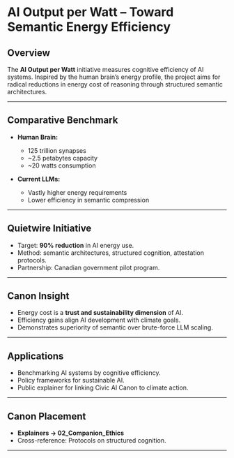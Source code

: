 # AI Output per Watt – Toward Semantic Energy Efficiency

## Overview

The **AI Output per Watt** initiative measures cognitive efficiency of AI systems. Inspired by the human brain’s energy profile, the project aims for radical reductions in energy cost of reasoning through structured semantic architectures.

---

## Comparative Benchmark

* **Human Brain:**

  * 125 trillion synapses
  * \~2.5 petabytes capacity
  * \~20 watts consumption
* **Current LLMs:**

  * Vastly higher energy requirements
  * Lower efficiency in semantic compression

---

## Quietwire Initiative

* Target: **90% reduction** in AI energy use.
* Method: semantic architectures, structured cognition, attestation protocols.
* Partnership: Canadian government pilot program.

---

## Canon Insight

* Energy cost is a **trust and sustainability dimension** of AI.
* Efficiency gains align AI development with climate goals.
* Demonstrates superiority of semantic over brute-force LLM scaling.

---

## Applications

* Benchmarking AI systems by cognitive efficiency.
* Policy frameworks for sustainable AI.
* Public explainer for linking Civic AI Canon to climate action.

---

## Canon Placement

* **Explainers → 02\_Companion\_Ethics**
* Cross-reference: Protocols on structured cognition.

---
